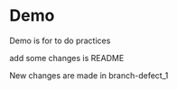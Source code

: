 # Demo
Demo is for to do practices 

add some changes is README

New changes are made in branch-defect_1
